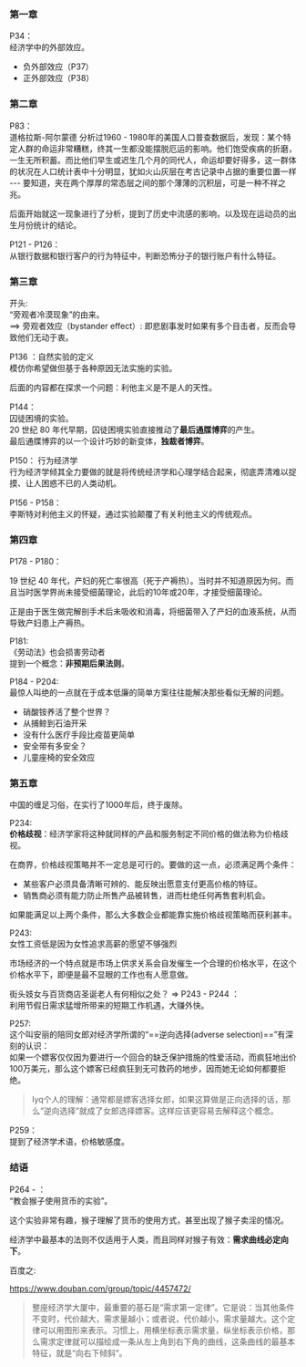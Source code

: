 

### 第一章 

P34：  
经济学中的外部效应。  
  - 负外部效应（P37）
  - 正外部效应（P38）
 

### 第二章

P83：  
道格拉斯-阿尔蒙德 分析过1960 - 1980年的美国人口普查数据后，发现：某个特定人群的命运非常糟糕，终其一生都没能摆脱厄运的影响。他们饱受疾病的折磨，一生无所积蓄。而比他们早生或迟生几个月的同代人，命运却要好得多，这一群体的状况在人口统计表中十分明显，犹如火山灰层在考古记录中占据的重要位置一样 --- 要知道，夹在两个厚厚的常态层之间的那个薄薄的沉积层，可是一种不祥之兆。

后面开始就这一现象进行了分析，提到了历史中流感的影响，以及现在运动员的出生月份统计的结论。

P121 - P126：  
从银行数据和银行客户的行为特征中，判断恐怖分子的银行账户有什么特征。




### 第三章

开头:  
“旁观者冷漠现象”的由来。   
==> 旁观者效应（bystander effect）: 即悲剧事发时如果有多个目击者，反而会导致他们无动于衷。

P136 ：自然实验的定义  
模仿你希望做但基于各种原因无法实施的实验。

后面的内容都在探求一个问题：利他主义是不是人的天性。

P144：  
囚徒困境的实验。  
20 世纪 80 年代早期，囚徒困境实验直接推动了**最后通牒博弈**的产生。  
最后通牒博弈的以一个设计巧妙的新变体，**独裁者博弈**。  


P150： 行为经济学  
行为经济学倾其全力要做的就是将传统经济学和心理学结合起来，彻底弄清难以捉摸、让人困惑不已的人类动机。


P156 - P158：  
李斯特对利他主义的怀疑，通过实验颠覆了有关利他主义的传统观点。


### 第四章

P178 - P180：

19 世纪 40 年代，产妇的死亡率很高（死于产褥热）。当时并不知道原因为何。而且当时医学界尚未接受细菌理论，此后的10年或20年，才接受细菌理论。

正是由于医生做完解剖手术后未吸收和消毒，将细菌带入了产妇的血液系统，从而导致产妇患上产褥热。

P181:  
《劳动法》也会损害劳动者  
提到一个概念：**非预期后果法则**。


P184 - P204:  
最惊人叫绝的一点就在于成本低廉的简单方案往往能解决那些看似无解的问题。  
- 硝酸铵养活了整个世界？
- 从捕鲸到石油开采
- 没有什么医疗手段比疫苗更简单
- 安全带有多安全？
- 儿童座椅的安全效应

### 第五章

中国的缠足习俗，在实行了1000年后，终于废除。

P234:  
**价格歧视**：经济学家将这种就同样的产品和服务制定不同价格的做法称为价格歧视。

在商界，价格歧视策略并不一定总是可行的。要做的这一点，必须满足两个条件：

- 某些客户必须具备清晰可辨的、能反映出愿意支付更高价格的特征。
- 销售商必须有能力防止所售产品被转售，进而杜绝任何再售套利机会。

如果能满足以上两个条件，那么大多数企业都能靠实施价格歧视策略而获利甚丰。

P243:  
女性工资低是因为女性追求高薪的愿望不够强烈  

市场经济的一个特点就是市场上供求关系会自发催生一个合理的价格水平，在这个价格水平下，即便是最不显眼的工作也有人愿意做。

街头妓女与百货商店圣诞老人有何相似之处？ => P243 - P244 ：  
利用节假日需求猛增所带来的短期工作机遇，大赚外快。


P257:  
这个叫安丽的陪同女郎对经济学所谓的“==逆向选择(adverse selection)==”有深刻的认识：  
如果一个嫖客仅仅因为要进行一个回合的缺乏保护措施的性爱活动，而疯狂地出价100万美元，那么这个嫖客已经疯狂到无可救药的地步，因而她无论如何都要拒绝。

>lyq个人的理解：通常都是嫖客选择女郎，如果这算做是正向选择的话，那么“逆向选择”就成了女郎选择嫖客。这样应该更容易去解释这个概念。


P259：  
提到了经济学术语，价格敏感度。

### 结语

P264 - ：  
“教会猴子使用货币的实验”。

这个实验非常有趣，猴子理解了货币的使用方式，甚至出现了猴子卖淫的情况。

经济学中最基本的法则不仅适用于人类，而且同样对猴子有效：**需求曲线必定向下**。

百度之:  

https://www.douban.com/group/topic/4457472/

>整座经济学大厦中，最重要的基石是“需求第一定律”。它是说：当其他条件不变时，代价越大，需求量越小；或者说，代价越小，需求量越大。这个定律可以用图形来表示。习惯上，用横坐标表示需求量，纵坐标表示价格，那么需求定律就可以描绘成一条从左上角到右下角的曲线，这条曲线的最基本特征，就是“向右下倾斜”。 

